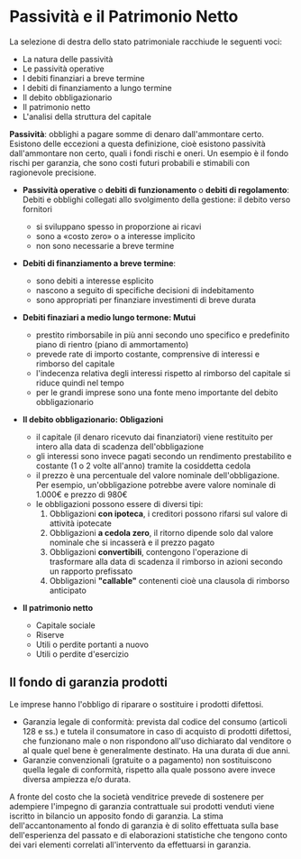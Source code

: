 # Passività e il Patrimonio Netto
La selezione di destra dello stato patrimoniale racchiude le seguenti voci:

- La natura delle passività
- Le passività operative
- I debiti finanziari a breve termine
- I debiti di finanziamento a lungo termine
- Il debito obbligazionario
- Il patrimonio netto
- L'analisi della struttura del capitale

**Passività**: obblighi a pagare somme di denaro dall'ammontare certo. Esistono delle eccezioni a questa definizione, cioè esistono passività dall'ammontare non certo, quali i fondi rischi e oneri. Un esempio è il fondo rischi per garanzia, che sono costi futuri probabili e stimabili con ragionevole precisione.

- **Passività operative** o **debiti di funzionamento** o **debiti di regolamento**: Debiti e obblighi collegati allo svolgimento della gestione: il debito verso fornitori

	- si sviluppano spesso in proporzione ai ricavi
	- sono a «costo zero» o a interesse implicito
	- non sono necessarie a breve termine

- **Debiti di finanziamento a breve termine**:
	- sono debiti a interesse esplicito
	- nascono a seguito di specifiche decisioni di indebitamento
	- sono appropriati per finanziare investimenti di breve durata

- **Debiti finaziari a medio lungo termone: Mutui**
	- prestito rimborsabile in più anni secondo uno specifico e predefinito piano di rientro (piano di ammortamento)
	- prevede rate di importo costante, comprensive di interessi e rimborso del capitale
	- l'indecenza relativa degli interessi rispetto al rimborso del capitale si riduce quindi nel tempo
	- per le grandi imprese sono una fonte meno importante del debito obbligazionario

- **Il debito obbligazionario: Obligazioni**
	- il capitale (il denaro ricevuto dai finanziatori) viene restituito per intero alla data di scadenza dell'obbligazione
	- gli interessi sono invece pagati secondo un rendimento prestabilito e costante (1 o 2 volte all'anno) tramite la cosiddetta cedola
	- il prezzo è una percentuale del valore nominale dell'obbligazione. Per esempio, un'obbligazione potrebbe avere valore nominale di 1.000€ e prezzo di 980€
	- le obbligazioni possono essere di diversi tipi:
		1) Obbligazioni **con ipoteca**, i creditori possono rifarsi sul valore di attività ipotecate
		2) Obbligazioni **a cedola zero**, il ritorno dipende solo dal valore nominale che si incasserà e il prezzo pagato
		3) Obbligazioni **convertibili**, contengono l'operazione di trasformare alla data di scadenza il rimborso in azioni secondo un rapporto prefissato
		4) Obbligazioni **"callable"** contenenti cioè una clausola di rimborso anticipato
- **Il patrimonio netto**
	- Capitale sociale
	- Riserve
	- Utili o perdite portanti a nuovo
	- Utili o perdite d'esercizio

## Il fondo di garanzia prodotti
Le imprese hanno l'obbligo di riparare o sostituire i prodotti difettosi.

- Garanzia legale di conformità: prevista dal codice del consumo (articoli 128 e ss.) e tutela il consumatore in caso di acquisto di prodotti difettosi, che funzionano male o non rispondono all'uso dichiarato dal venditore o al quale quel bene è generalmente destinato. Ha una durata di due anni.
- Garanzie convenzionali (gratuite o a pagamento) non sostituiscono quella legale di conformità, rispetto alla quale possono avere invece diversa ampiezza e/o durata.

A fronte del costo che la società venditrice prevede di sostenere per adempiere l'impegno di garanzia contrattuale sui prodotti venduti viene iscritto in bilancio un apposito fondo di garanzia.
La stima dell'accantonamento al fondo di garanzia è di solito effettuata sulla base dell'esperienza del passato e di elaborazioni statistiche che tengono conto dei vari elementi correlati all'intervento da effettuarsi in garanzia.
